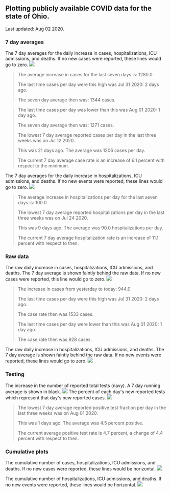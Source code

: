 ## Plotting publicly available COVID data for the state of Ohio. 

Last updated: Aug 02 2020. 

### 7 day averages
The 7 day averages for the daily increase in cases, hospitalizations, ICU admissions, and deaths. If no new cases were reported, these lines would go to zero.
![](7dayaverage_cases.png)

>The average increase in cases for the last seven days is: 1280.0
>
>The last time cases per day were this high was Jul 31 2020: 2 days ago.
>
>The seven day average then was: 1344 cases.

>
>The last time cases per day was lower than this was Aug 01 2020: 1 day ago.
>
>The seven day average then was: 1271 cases.
>
>The lowest 7 day average reported cases per day in the last three weeks was on Jul 12 2020.
>
>This was 21 days ago. The average was 1206 cases per day.
>
>The current 7 day average case rate is an increase of 6.1 percent with respect to the minimum.

The 7 day averages for the daily increase in hospitalizations, ICU admissions, and deaths. If no new events were reported, these lines would go to zero.
![](7dayaverage_hospital.png)

>The average increase in hospitalizations per day for the last seven days is: 100.0
>
>The lowest 7 day average reported hospitalizations per day in the last three weeks was on Jul 24 2020.
>
>This was 9 days ago. The average was 90.0 hospitalizations per day.
>
>The current 7 day average hospitalization rate is an increase of 11.1 percent with respect to then.

### Raw data
The raw daily increase in cases, hospitalizations, ICU admissions, and deaths. The 7 day average is shown faintly behind the raw data. If no new cases were reported, this line would go to zero.
![](DailyCases.png)

>The increase in cases from yesterday to today: 944.0 
>
>The last time cases per day were this high was Jul 31 2020: 2 days ago. 
>
>The case rate then was 1533 cases.
>
>The last time cases per day were lower than this was Aug 01 2020: 1 day ago. 
>
>The case rate then was 928 cases.

The raw daily increase in hospitalizations, ICU admissions, and deaths. The 7 day average is shown faintly behind the raw data. If no new events were reported, these lines would go to zero.
![](DailyHospitalizations.png)

### Testing

The increase in the number of reported total tests (navy). A 7 day running average is shown in black.
![](DailyTests.png)
The percent of each day's new reported tests which represent that day's new reported cases.
![](percentpositive_tests.png)

>The lowest 7 day average reported positive test fraction per day in the last three weeks was on Aug 01 2020.
>
>This was 1 days ago. The average was 4.5 percent positive. 
>
>The current average positive test rate is 4.7 percent, a change of 4.4 percent with respect to then. 

### Cumulative plots
The cumulative number of cases, hospitalizations, ICU admissions, and deaths. If no new cases were reported, these lines would be horizontal.
![](Cases.png)

The cumulative number of hospitalizations, ICU admissions, and deaths. If no new events were reported, these lines would be horizontal.
![](Hospitalizations.png)
